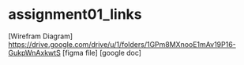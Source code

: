 # assignment01_links
[Wirefram Diagram] https://drive.google.com/drive/u/1/folders/1GPm8MXnooE1mAv19P16-GukpWnAxkwtS
[figma file]
[google doc]

